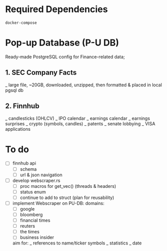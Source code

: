 # Required Dependencies
```
docker-compose
```

# Pop-up Database (P-U DB)
Ready-made PostgreSQL config for Finance-related data;

## 1. SEC Company Facts
_ large file, ~20GB, downloaded, unzipped, then formatted & placed in local pgsql db

## 2. Finnhub
_ candlesticks (OHLCV)
_ IPO calendar
_ earnings calendar
_ earnings surprises
_ crypto (symbols, candles)
_ patents
_ senate lobbying
_ VISA applications

# To do
- [ ] finnhub api
    - [ ] schema
    - [ ] url & json navigation

- [ ] develop webscraper.rs
    - [ ] proc macros for get_vec() (threads & headers)
    - [ ] status enum
    - [ ] continue to add to struct (plan for reusability)

- [ ] implement Webscraper on PU-DB: 
    domains:
    - [ ] google
    - [ ] bloomberg
    - [ ] financial times
    - [ ] reuters
    - [ ] the times
    - [ ] business insider
 
    aim for:
        _ references to name/ticker symbols
        _ statistics
        _ date
